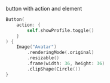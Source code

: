 button with action and element

```swift
Button(
	action: {
		self.showProfile.toggle()
	}
) {
	Image("Avatar")
		.renderingMode(.original)
		.resizable()
		.frame(width: 36, height: 36)
		.clipShape(Circle())
}
```
